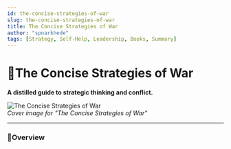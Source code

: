 ```yaml
---
id: the-concise-strategies-of-war
slug: the-concise-strategies-of-war
title: The Concise Strategies of War
author: "spnarkhede"
tags: [Strategy, Self-Help, Leadership, Books, Summary]
---
```


# 📒The Concise Strategies of War

**A distilled guide to strategic thinking and conflict.**

![The Concise Strategies of War](/books/covers/conciseStrategiesOfWar.jpg)  
*Cover image for "The Concise Strategies of War"*

---

### 📖Overview